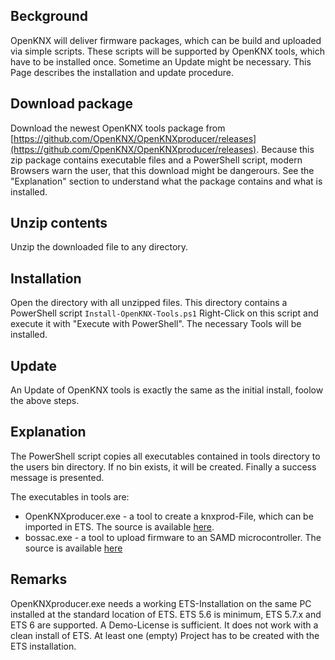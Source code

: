 ## Beckground

OpenKNX will deliver firmware packages, which can be build and uploaded via simple scripts. These scripts will be supported by OpenKNX tools, which have to be installed once. Sometime an Update might be necessary. This Page describes the installation and update procedure.

## Download package

Download the newest OpenKNX tools package from [https://github.com/OpenKNX/OpenKNXproducer/releases](https://github.com/OpenKNX/OpenKNXproducer/releases). Because this zip package contains executable files and a PowerShell script, modern Browsers warn the user, that this download might be dangerours. See the "Explanation" section to understand what the package contains and what is installed.

## Unzip contents

Unzip the downloaded file to any directory.

## Installation

Open the directory with all unzipped files. This directory contains a PowerShell script 
`Install-OpenKNX-Tools.ps1` 
Right-Click on this script and execute it with "Execute with PowerShell". The necessary Tools will be installed.

## Update

An Update of OpenKNX tools is exactly the same as the initial install, foolow the above steps.

## Explanation

The PowerShell script copies all executables contained in tools directory to the users bin directory. If no bin exists, it will be created. Finally a success message is presented.

The executables in tools are:
* OpenKNXproducer.exe - a tool to create a knxprod-File, which can be imported in ETS. The source is available [here](https://github.com/OpenKNX/OpenKNXproducer).
* bossac.exe - a tool to upload firmware to an SAMD microcontroller. The source is available [here](https://github.com/shumatech/BOSSA)

## Remarks

OpenKNXproducer.exe needs a working ETS-Installation on the same PC installed at the standard location of ETS. ETS 5.6 is minimum, ETS 5.7.x and ETS 6 are supported. A Demo-License is sufficient. It does not work with a clean install of ETS. At least one (empty) Project has to be created with the ETS installation.
 
